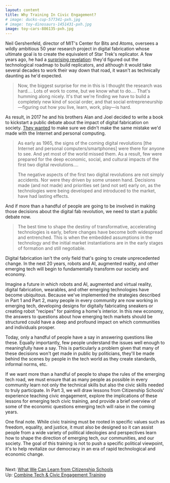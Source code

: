 ```yaml
---
layout: content
title: Why Training In Civic Engagement?
# image: ducks-cup-577341-pxh.jpg
# image: toy-dinosaurs-1451431-pxh.jpg
image: toy-cars-886135-pxh.jpg
---
```


Neil Gershenfeld, director of MIT's Center for Bits and Atoms, oversees a wildly ambitious 50 year research project in digital fabrication whose ultimate goal is to create the equivalent of Star Trek's replicator. A few years ago, he had a [surprising revelation](https://www.edge.org/conversation/neil_gershenfeld-digital-reality):  they'd figured out the technological roadmap to build replicators, and although it would take several decades to work their way down that road, it wasn't as technically daunting as he'd expected.

> Now, the biggest surprise for me in this is I thought the research was hard.... Lots of work to come, but we know what to do.... That's humming along nicely. It's that we're finding we have to build a completely new kind of social order, and that social entrepreneurship—figuring out how you live, learn, work, play—is hard.

As result, in 2017 he and his brothers Alan and Joel decided to write a book to kickstart a public debate about the impact of digital fabrication on society. [They wanted](http://designingreality.org) to make sure we didn't make the same mistake we'd made with the Internet and personal computing.

> As early as 1965, the signs of the coming digital revolutions [the Internet and personal computers/smartphones] were there for anyone to see. And yet most of the world missed them. As a result, few were prepared for the deep economic, social, and cultural impacts of the first two digital revolutions....  
> 
> The negative aspects of the first two digital revolutions are not simply accidents. Nor were they driven by some unseen hand. Decisions made (and not made) and priorities set (and not set) early on, as the technologies were being developed and introduced to the market, have had lasting effects.

And if more than a handful of people are going to be involved in making those decisions about the digital fab revolution, we need to start a public debate now.

> The best time to shape the destiny of transformative, accelerating technologies is early, before changes have become both widespread and entrenched. This is when the embedded assumptions in the technology and the initial market instantiations are in the early stages of formation and still negotiable.

Digital fabrication isn't the only field that's going to create unprecedented change. In the next 20 years, robots and AI, augmented reality, and other emerging tech will begin to fundamentally transform our society and economy.  

Imagine a future in which robots and AI, augmented and virtual reality, digital fabrication, wearables, and other emerging technologies have become ubiquitous.  Because we've implemented the strategies described in Part 1 and Part 2, many people in every community are now working in emerging tech, developing designs for digitally fabricating sneakers or creating robot "recipes" for painting a home's interior.  In this new economy, the answers to questions about how emerging tech markets should be structured could have a deep and profound impact on which communities and individuals prosper. 

Today, only a handful of people have a say in answering questions like these.  Equally importantly, few people understand the issues well enough to meaningfully have a say. This is particularly a problem given that many of these decisions won't get made in public by politicians, they'll be made behind the scenes by people in the tech world as they create standards, informal norms, etc.

If we want more than a handful of people to shape the rules of the emerging tech road, we must ensure that as many people as possible in every community learn not only the technical skills but also the civic skills needed to truly participate. In Part 3, we will draw lessons from Citizenship Schools' experience teaching civic engagement, explore the implications of these lessons for emerging tech civic training, and provide a brief overview of some of the economic questions emerging tech will raise in the coming years.

One final note. While civic training must be rooted in specific values such as freedom, equality, and justice, it must also be designed so it can assist people from a wide variety of political ideologies and perspectives learn how to shape the direction of emerging tech, our communities, and our society. The goal of this training is not to push a specific political viewpoint, it's to help revitalize our democracy in an era of rapid technological and economic change.

<br/>Next: [What We Can Learn from Citizenship Schools](20-citizenship-schools.html)
<br/>Up: [Combine Tech &amp; Civic Engagement Training](00-index.html)
